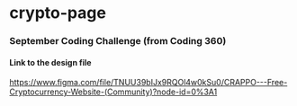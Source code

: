 # crypto-page

### September Coding Challenge (from Coding 360)

#### Link to the design file
https://www.figma.com/file/TNUU39bIJx9RQOl4w0kSu0/CRAPPO---Free-Cryptocurrency-Website-(Community)?node-id=0%3A1
